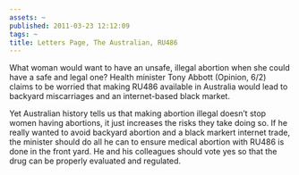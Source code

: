 ```yaml
---
assets: ~
published: 2011-03-23 12:12:09
tags: ~
title: Letters Page, The Australian, RU486
---
```

What woman would want to have an unsafe, illegal abortion when she could
have a safe and legal one? Health minister Tony Abbott (Opinion, 6/2)
claims to be worried that making RU486 available in Australia would lead
to backyard miscarriages and an internet-based black market.

Yet Australian history tells us that making abortion illegal doesn’t
stop women having abortions, it just increases the risks they take doing
so. If he really wanted to avoid backyard abortion and a black markert
internet trade, the minister should do all he can to ensure medical
abortion with RU486 is done in the front yard. He and his colleagues
should vote yes so that the drug can be properly evaluated and
regulated.